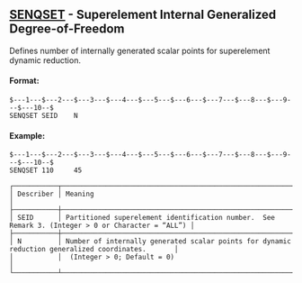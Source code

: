 ## [SENQSET](https://nexus.hexagon.com/documentationcenter/bundle/MSC_Nastran_2022.4/page/Nastran_Combined_Book/qrg/bulkqrs/TOC.SENQSET.xhtml) - Superelement Internal Generalized Degree-of-Freedom

Defines number of internally generated scalar points for superelement dynamic reduction.

#### Format:

```nastran
$---1---$---2---$---3---$---4---$---5---$---6---$---7---$---8---$---9---$---10--$
SENQSET SEID    N                                                               
```

#### Example:

```nastran
$---1---$---2---$---3---$---4---$---5---$---6---$---7---$---8---$---9---$---10--$
SENQSET 110     45                                                              
```

```text
┌───────────┬───────────────────────────────────────────────────────────────────────────────────────────────────┐
│ Describer │ Meaning                                                                                           │
├───────────┼───────────────────────────────────────────────────────────────────────────────────────────────────┤
│ SEID      │ Partitioned superelement identification number.  See Remark 3. (Integer > 0 or Character = “ALL”) │
├───────────┼───────────────────────────────────────────────────────────────────────────────────────────────────┤
│ N         │ Number of internally generated scalar points for dynamic reduction generalized coordinates.       │
│           │  (Integer > 0; Default = 0)                                                                       │
└───────────┴───────────────────────────────────────────────────────────────────────────────────────────────────┘
```
